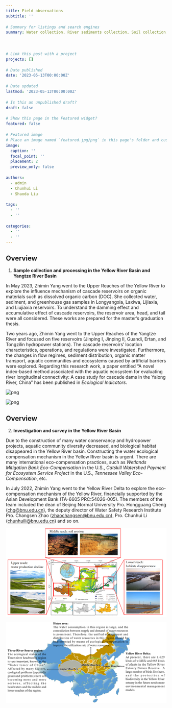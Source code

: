 ```yaml
---
title: Field observations
subtitle: ''

# Summary for listings and search engines
summary: Water collection, River sediments collection, Soil collection, Greenhouse gases collection, Sample pretreatment and storage. Samples collection in the upper reaches of the Yangtze River Basin, in the Yellow River Basin, at the Yellow River Delta, at the Dongting Lake basin, et. al.



# Link this post with a project
projects: []

# Date published
date: '2023-05-13T00:00:00Z'

# Date updated
lastmod: '2023-05-13T00:00:00Z'

# Is this an unpublished draft?
draft: false

# Show this page in the Featured widget?
featured: false

# Featured image
# Place an image named `featured.jpg/png` in this page's folder and customize its options here.
image:
  caption: ''
  focal_point: ''
  placement: 2
  preview_only: false

authors:
  - admin
  - Chunhui Li
  - Shaoda Liu

tags:
  - ''
  - ''

categories:
  - ''
  - ''
---
```



## Overview

1. **Sample collection and processing in the Yellow River Basin and Yangtze River Basin**

In May 2023, Zhimin Yang went to the Upper Reaches of the Yellow River to explore the influence mechanism of cascade reservoirs on organic materials such as dissolved organic carbon (DOC). She collected water, sediment, and greenhouse gas samples in Longyangxia, Laxiwa, Lijiaxia, and Liujiaxia reservoirs. To understand the damming effect and accumulative effect of cascade reservoirs, the reservoir area, head, and tail were all considered. These works are prepared for the master’s graduation thesis.

Two years ago, Zhimin Yang went to the Upper Reaches of the Yangtze River and focused on five reservoirs (Jinping I, Jinping II, Guandi, Ertan, and Tongzilin hydropower stations). The cascade reservoirs’ location characteristics, operations, and regulations were investigated. Furthermore, the changes in flow regimes, sediment distribution, organic matter transport, aquatic communities and ecosystems caused by artificial barriers were explored. Regarding this research work, a paper entitled “A novel index-based method associated with the aquatic ecosystem for evaluating river longitudinal connectivity: A case study for cascade dams in the Yalong River, China” has been published in _Ecological_ _Indicators_.


![png](./index_1_0.png)


![png](./index_2_0.png)


## Overview

2. **Investigation and survey in the Yellow River Basin**

Due to the construction of many water conservancy and hydropower projects, aquatic community diversity decreased, and biological habitat disappeared in the Yellow River basin. Constructing the water ecological compensation mechanism in the Yellow River basin is urgent. There are many international eco-compensation practices, such as _Wetlands Mitigation Bank Eco-Compensation_ in the U.S., _Catskill Watershed Payment for Ecosystem Service Project_ in the U.S., _Tennessee Valley Eco-Compensation_, etc.

In July 2022, Zhimin Yang went to the Yellow River Delta to explore the eco-compensation mechanism of the Yellow River, financially supported by the Asian Development Bank (TA-6605 PRC:54026-005). The members of the team included the dean of Beijing Normal University Pro. Hongguang Cheng (chg@bnu.edu.cn), the deputy director of Water Safety Research Institute Pro. Changsen Zhao (zhaochangsen@bnu.edu.cn), Pro. Chunhui Li (chunhuili@bnu.edu.cn) and so on.


![png](./index_3_0.png)


![png](./index_4_0.png)

